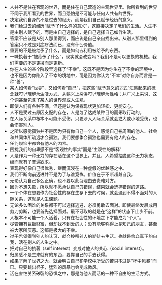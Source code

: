 - 人并不是住在客观的世界，而是住在自己营造的主观世界里。你所看到的世界不同于我所看到的世界，而且恐怕是不可能与任何人共有的世界。
- 决定我们自身的不是过去的经历，而是我们自己赋予经历的意义。
- 我们给过去的经历“赋予了什么样的意义”，这直接决定了我们的生活。人生不是由别人赋予的，而是由自己选择的，是自己选择自己如何生活。
- 答案不应该是从别人那里得到，而应该是自己亲自找出来。从别人那里得到的答案只不过是对症疗法而已，没有什么价值。
- 重要的不是被给予了什么，而是如何去利用被给予的东西。
- 一味执著于“被给予了什么”，现实就会改变吗？我们不是可以更换的机械。我们需要的不是更换而是更新。
- 你在人生的某个阶段里选择了“不幸”。这既不是因为你生在了不幸的环境中，也不是因为你陷入了不幸的境地中，而是因为你认为“不幸”对你自身而言是一种“善”。
- 某人如何看“世界”，又如何看“自己”，把这些“赋予意义的方式”汇集起来的概念就可以理解为生活方式。从狭义上来讲可以理解为性格；从广义上来说，这个词甚至包含了某人的世界观或人生观。
- 即使人们有各种不满，但还是认为保持现状更加轻松、更能安心。
- 人不是受过去原因支配的存在，人是为了达成某种目的而采取行动的。
- 在人际关系中根本不可能不受伤。只要涉入人际关系就会或大或小地受伤，也会伤害别人。
- 之所以感觉孤独并不是因为只有你自己一个人，感觉自己被周围的他人、社会和共同体所疏远才会孤独。我们要想体会孤独也需要有他人的存在。
- 任何烦恼中都会有他人的因素。
- 困扰我们的自卑感不是“客观性的事实”而是“主观性的解释”
- 人是作为一种无力的存在活在这个世界上。并且，人希望摆脱这种无力状态，继而就有了普遍欲求。
- 表现得好像自己很优秀，继而沉浸在一种虚假的优越感之中。
- 我们不断向前迈进并不是为了与谁竞争。价值在于不断超越自我。
- 无论认为自己多么正确，也不要以此为理由去责难对方。
- 因为不想失败，所以就不愿承认自己的错误，结果就会选择错误的道路。
- 一个个体在想要作为社会性的存在生存下去的时候，就会遇到不得不面对的人际关系，这就是人生课题。
- 无论多么困难的关系都不可以选择逃避，必须勇敢去面对。即使最终发展成用剪刀剪断，也要首先选择面对。最不可取的就是在“这样”的状态下止步不前。
- 人根本不可能一个人活着，只有在社会性的环境之下才能成为“个人”。
- 尽管拥有巨额财富，但却找不到爱的人；没有能够称得上是知己的朋友，甚至被大家所厌恶。这都是极大的不幸。
- 过于希望得到别人的认可，就会按照别人的期待去生活。也就是舍弃真正的自我，活在别人的人生之中。
- 把对自己的执著（self interest）变成对他人的关心（social interest）。
- 归属感不是生来就有的东西，要靠自己的手去获得。
- 如果了解了世界之大，就会明白自己在学校中所受的苦只不过是“杯中风暴”而已。只要跳出杯子，猛烈的风暴也会变成微风。
- 活在害怕关系破裂的恐惧之中，那是为他人而活的一种不自由的生活方式。
- 